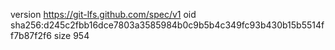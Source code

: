 version https://git-lfs.github.com/spec/v1
oid sha256:d245c2fbb16dce7803a3585984b0c9b5b4c349fc93b430b15b5514ff7b87f2f6
size 954
